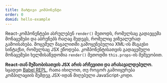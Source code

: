 ```yaml
---
title: მარტივი კომპონენტი
order: 0
domid: hello-example
---
```


React-კომპონენტები ასრულებენ `render()` მეთოდს, რომელსაც გადაეცემა მონაცემები და აბრუნებს რაღაც შედეგს, რომელიც ვიზუალურად გამოისახება. მოცემულ მაგალითში გამოყენებულია XML-ის მსგავსი სინტაქსი, რომელსაც JSX ეწოდება. კომპონენტისათვის გადაცემული მონაცემები ხელმისაწვდომია `render()` მეთოდში `this.props`-ის მეშვეობით.

**React-თან მუშაობისათვის JSX არის არჩევითი და არასავალდებულო.** სცადეთ [Babel REPL](babel://es5-syntax-example), რათა იხილოთ, თუ როგორ გამოიყურება კომპილაციის შემდეგ JSX-იდან მიღებული JavaScript-კოდი.
